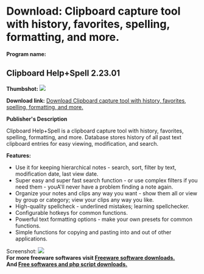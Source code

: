# Download: Clipboard capture tool with history, favorites, spelling, formatting, and more.

**Program name:**

## Clipboard Help+Spell 2.23.01

  
**Thumbshot:** ![](http://www.freewarefiles.com/screenshot/cliphelpspell_md.gif)   
  
**Download link:** [Download Clipboard capture tool with history, favorites, spelling, formatting, and more.](http://freesoftwares.boysofts.com/Clipboard-HelpSpell_program_16585.html)  
  


**Publisher's Description**  
  


Clipboard Help+Spell is a clipboard capture tool with history, favorites, spelling, formatting, and more. Database stores history of all past text clipboard entries for easy viewing, modification, and search. 

**Features:**

  * Use it for keeping hierarchical notes - search, sort, filter by text, modification date, last view date. 
  * Super easy and super fast search function - or use complex filters if you need them - youA'll never have a problem finding a note again. 
  * Organize your notes and clips any way you want - show them all or view by group or category; view your clips any way you like. 
  * High-quality spellcheck - underlined mistakes; learning spellchecker. 
  * Configurable hotkeys for common functions. 
  * Powerful text formatting options - make your own presets for common functions. 
  * Simple functions for copying and pasting into and out of other applications. 

  
  
Screenshot: ![](http://www.freewarefiles.com/screenshot/cliphelpspell.gif)   
**For more freeware softwares visit [Freeware software downloads.](http://freesoftwares.boysofts.com/)**   
**And [Free softwares and php script downloads.](http://www.boysofts.com/)**
